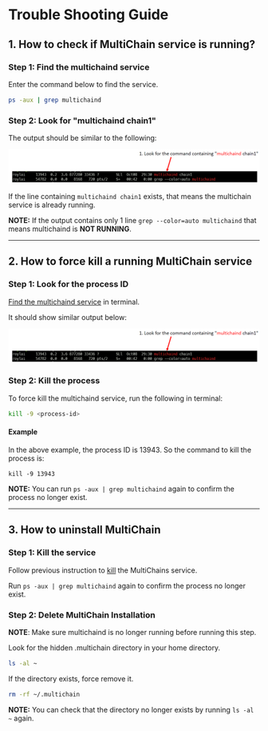 # Trouble Shooting Guide

## 1. How to check if MultiChain service is running?

### Step 1: Find the multichaind service

Enter the command below to find the service.

```bash
ps -aux | grep multichaind
```

### Step 2: Look for "multichaind chain1"

The output should be similar to the following:

![ps-grep-mc](./img/ps-grep-mc.png)

If the line containing `multichaind chain1` exists, that means the multichain service is already running.

**NOTE:** If the output contains only 1 line `grep --color=auto multichaind` that means multichaind is **NOT RUNNING**.

---

## 2. How to force kill a running MultiChain service

### Step 1: Look for the process ID

[Find the multichaind service](#step-1-find-the-multichaind-service) in terminal.

It should show similar output below:

![ps-grep-mc](./img/ps-grep-mc.png)

### Step 2: Kill the process

To force kill the multichaind service, run the following in terminal:

```sh
kill -9 <process-id>
```

#### Example

In the above example, the process ID is 13943. So the command to kill the process is:

```
kill -9 13943
```

**NOTE:** You can run `ps -aux | grep multichaind` again to confirm the process no longer
exist.

---

## 3. How to uninstall MultiChain

### Step 1: Kill the service

Follow previous instruction to [kill](#2-how-to-force-kill-a-running-multichain-service) the MultiChains service.

Run `ps -aux | grep multichaind` again to confirm the process no longer
exist.

### Step 2: Delete MultiChain Installation

**NOTE**: Make sure multichaind is no longer running before running this step.

Look for the hidden .multichain directory in your home directory.

```sh
ls -al ~
```

If the directory exists, force remove it.

```sh
rm -rf ~/.multichain
```

**NOTE:** You can check that the directory no longer exists by running `ls -al ~` again.
